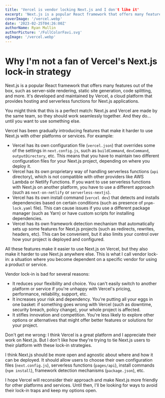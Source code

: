 ```yaml
---
title: 'Vercel is vendor locking Next.js and I don't like it'
excerpt: 'Next.js is a popular React framework that offers many features out of the box, such as server-side rendering, static site generation, code splitting, and more. It's developed and maintained by Vercel, a cloud platform that provides hosting and serverless functions for Next.js applications.'
coverImage: '/vercel.webp'
date: '2023-02-25T04:26:00Z'
authorName: Ryan Mullin
authorPicture: '/FullColorFavi.svg'
ogImage: '/vercel.webp'
---
```


# Why I'm not a fan of Vercel's Next.js lock-in strategy

Next.js is a popular React framework that offers many features out of the box, such as server-side rendering, static site generation, code splitting, and more. It's developed and maintained by Vercel, a cloud platform that provides hosting and serverless functions for Next.js applications.

You might think that this is a perfect match: Next.js and Vercel are made by the same team, so they should work seamlessly together. And they do... until you want to use something else.

Vercel has been gradually introducing features that make it harder to use Next.js with other platforms or services. For example:

- Vercel has its own configuration file (`vercel.json`) that overrides some of the settings in `next.config.js`, such as `buildCommand`, `devCommand`, `outputDirectory`, etc. This means that you have to maintain two different configuration files for your Next.js project, depending on where you deploy it.
- Vercel has its own proprietary way of handling serverless functions (`api` directory), which is not compatible with other providers like AWS Lambda or Netlify Functions. If you want to use serverless functions with Next.js on another platform, you have to use a different approach (such as `next-on-netlify` or `serverless-nextjs`).
- Vercel has its own install command (`vercel dev`) that detects and installs dependencies based on certain conditions (such as presence of `pnpm-lock.yaml` file). This can cause issues if you use a different package manager (such as Yarn) or have custom scripts for installing dependencies.
- Vercel has its own framework detection mechanism that automatically sets up some features for Next.js projects (such as redirects, rewrites, headers, etc). This can be convenient, but it also limits your control over how your project is deployed and configured.

All these features make it easier to use Next.js on Vercel, but they also make it harder to use Next.js anywhere else. This is what I call vendor lock-in: a situation where you become dependent on a specific vendor for using a product or service.

Vendor lock-in is bad for several reasons:

- It reduces your flexibility and choice. You can't easily switch to another platform or service if you're unhappy with Vercel's pricing, performance, reliability, support, etc.
- It increases your risk and dependency. You're putting all your eggs in one basket: if something goes wrong with Vercel (such as downtime, security breach, policy change), your whole project is affected.
- It stifles innovation and competition. You're less likely to explore other options or alternatives that might offer better features or solutions for your project.

Don't get me wrong: I think Vercel is a great platform and I appreciate their work on Next.js. But I don't like how they're trying to tie Next.js users to their platform with these lock-in strategies.

I think Next.js should be more open and agnostic about where and how it can be deployed. It should allow users to choose their own configuration files (`next.config.js`), serverless functions (`pages/api`), install commands (`npm install`), framework detection mechanisms (`package.json`), etc.

I hope Vercel will reconsider their approach and make Next.js more friendly for other platforms and services. Until then, I'll be looking for ways to avoid their lock-in traps and keep my options open.